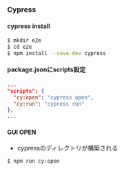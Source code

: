 ### Cypress

#### cypress install

```sh
$ mkdir e2e
$ cd e2e
$ npm install --save-dev cypress
```

#### package.jsonにscripts設定
```json
...
"scripts": {
  "cy:open": "cypress open",
  "cy:run": "cypress run"
},
...
```

#### GUI OPEN
- cypressのディレクトリが構築される
```sh
$ npm run cy:open 
```

